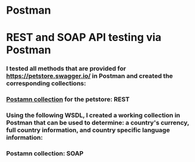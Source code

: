 # Postman
# REST and SOAP API testing via Postman

### I tested all methods that are provided for https://petstore.swagger.io/ in Postman and created the corresponding collections:
### [Postamn collection](https://www.postman.com/kastustsaulouski/workspace/my-workspace/folder/25316813-7a39612a-7cf5-4e40-a6b9-f6c976abbb99?ctx=documentation) for the petstore: REST
### Using the following WSDL, I created a working collection in Postman that can be used to determine: a country's currency, full country information, and country specific language information:
### Postamn collection: SOAP
